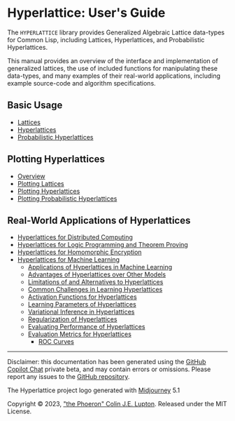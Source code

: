 # Hyperlattice: User's Guide

The `HYPERLATTICE` library provides Generalized Algebraic Lattice data-types for Common Lisp, including Lattices, Hyperlattices, and Probabilistic Hyperlattices.

This manual provides an overview of the interface and implementation of generalized lattices, the use of included functions for manipulating these data-types, and many examples of their real-world applications, including example source-code and algorithm specifications.

## Basic Usage

- [Lattices](lattices.md)
- [Hyperlattices](hyperlattices.md)
- [Probabilistic Hyperlattices](probabilistic-hyperlattices.md)

## Plotting Hyperlattices

- [Overview](plotting.md)
- [Plotting Lattices](plotting-lattices.md)
- [Plotting Hyperlattices](plotting-hyperlattices.md)
- [Plotting Probabilistic Hyperlattices](plotting-probabilistic-hyperlattices.md)

## Real-World Applications of Hyperlattices

- [Hyperlattices for Distributed Computing](distributed-computing.md)
- [Hyperlattices for Logic Programming and Theorem Proving](logic-programming.md)
- [Hyperlattices for Homomorphic Encryption](homomorphic-encryption.md)
- [Hyperlattices for Machine Learning](machine-learning.md)
    - [Applications of Hyperlattices in Machine Learning](machine-learning-applications.md)
    - [Advantages of Hyperlattices over Other Models](advantages-over-other-models.md)
    - [Limitations of and Alternatives to Hyperlattices](limitations-alternatives.md)
    - [Common Challenges in Learning Hyperlattices](learning-challenges.md)
    - [Activation Functions for Hyperlattices](activation-functions.md)
    - [Learning Parameters of Hyperlattices](learning-parameters.md)
    - [Variational Inference in Hyperlattices](variational-inference.md)
    - [Regularization of Hyperlattices](regularization.md)
    - [Evaluating Performance of Hyperlattices](performance.md)
    - [Evaluation Metrics for Hyperlattices](evaluation-metrics.md)
        - [ROC Curves](roc-curve.md)

---

Disclaimer: this documentation has been generated using the [GitHub Copilot Chat](https://github.com/features/preview/copilot-x) private beta, and may contain errors or omissions. Please report any issues to the [GitHub repository](https://github.com/thephoeron/hyperlattice/issues).

The Hyperlattice project logo generated with [Midjourney](https://www.midjourney.com) 5.1

Copyright &copy; 2023, ["the Phoeron" Colin J.E. Lupton](https://thephoeron.github.io/). Released under the MIT License.

